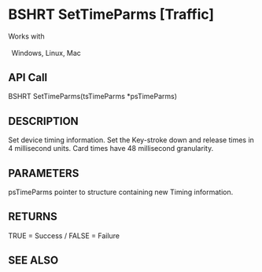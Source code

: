 # BSHRT SetTimeParms [Traffic]

Works with <p class="s1" style="padding-top: 2pt;padding-left: 5pt;text-indent: 0pt;text-align: left;"><a name="bookmark171">&zwnj;</a>Windows, Linux, Mac<a name="bookmark172">&zwnj;</a></p>

## API Call
BSHRT SetTimeParms(tsTimeParms *psTimeParms)
## DESCRIPTION
Set device timing information. Set the Key-stroke down and release times in 4 millisecond units. Card times have 48 millisecond granularity.

## PARAMETERS
psTimeParms pointer to structure containing new Timing information.

## RETURNS
TRUE = Success / FALSE = Failure

## SEE ALSO

